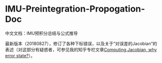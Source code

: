 # IMU-Preintegration-Propogation-Doc
中文文档：IMU预积分总结与公式推导

最新版本（20180827），修订了各种下标错误，以及关于“对误差的Jacobian”的表述（对这部分有疑惑者，可参见我的知乎专栏文章[Computing Jacobian, why error state?](https://zhuanlan.zhihu.com/p/75714471)）。
